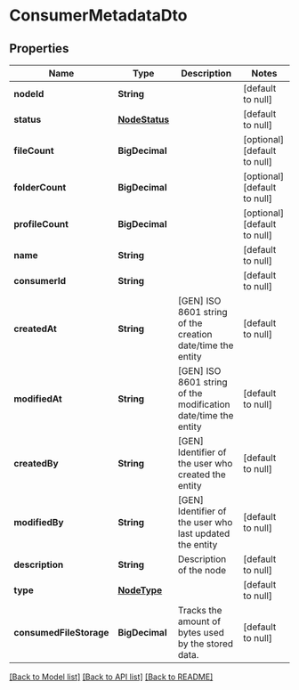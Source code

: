 # ConsumerMetadataDto

## Properties

| Name                    | Type                            | Description                                                    | Notes                        |
| ----------------------- | ------------------------------- | -------------------------------------------------------------- | ---------------------------- |
| **nodeId**              | **String**                      |                                                                | [default to null]            |
| **status**              | [**NodeStatus**](NodeStatus.md) |                                                                | [default to null]            |
| **fileCount**           | **BigDecimal**                  |                                                                | [optional] [default to null] |
| **folderCount**         | **BigDecimal**                  |                                                                | [optional] [default to null] |
| **profileCount**        | **BigDecimal**                  |                                                                | [optional] [default to null] |
| **name**                | **String**                      |                                                                | [default to null]            |
| **consumerId**          | **String**                      |                                                                | [default to null]            |
| **createdAt**           | **String**                      | [GEN] ISO 8601 string of the creation date/time the entity     | [default to null]            |
| **modifiedAt**          | **String**                      | [GEN] ISO 8601 string of the modification date/time the entity | [default to null]            |
| **createdBy**           | **String**                      | [GEN] Identifier of the user who created the entity            | [default to null]            |
| **modifiedBy**          | **String**                      | [GEN] Identifier of the user who last updated the entity       | [default to null]            |
| **description**         | **String**                      | Description of the node                                        | [default to null]            |
| **type**                | [**NodeType**](NodeType.md)     |                                                                | [default to null]            |
| **consumedFileStorage** | **BigDecimal**                  | Tracks the amount of bytes used by the stored data.            | [default to null]            |

[[Back to Model list]](../README.md#documentation-for-models) [[Back to API list]](../README.md#documentation-for-api-endpoints) [[Back to README]](../README.md)
